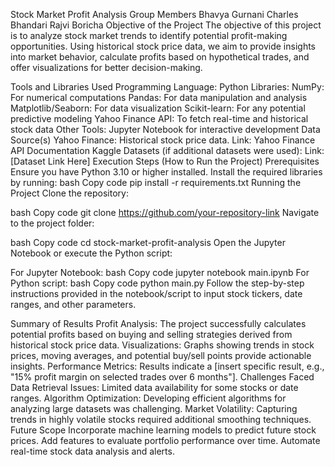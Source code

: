 
Stock Market Profit Analysis
Group Members
Bhavya Gurnani
Charles Bhandari
Rajvi Boricha
Objective of the Project
The objective of this project is to analyze stock market trends to identify potential profit-making opportunities. Using historical stock price data, we aim to provide insights into market behavior, calculate profits based on hypothetical trades, and offer visualizations for better decision-making.

Tools and Libraries Used
Programming Language: Python
Libraries:
NumPy: For numerical computations
Pandas: For data manipulation and analysis
Matplotlib/Seaborn: For data visualization
Scikit-learn: For any potential predictive modeling
Yahoo Finance API: To fetch real-time and historical stock data
Other Tools: Jupyter Notebook for interactive development
Data Source(s)
Yahoo Finance: Historical stock price data.
Link: Yahoo Finance API Documentation
Kaggle Datasets (if additional datasets were used):
Link: [Dataset Link Here]
Execution Steps (How to Run the Project)
Prerequisites
Ensure you have Python 3.10 or higher installed.
Install the required libraries by running:
bash
Copy code
pip install -r requirements.txt
Running the Project
Clone the repository:

bash
Copy code
git clone https://github.com/your-repository-link
Navigate to the project folder:

bash
Copy code
cd stock-market-profit-analysis
Open the Jupyter Notebook or execute the Python script:

For Jupyter Notebook:
bash
Copy code
jupyter notebook main.ipynb
For Python script:
bash
Copy code
python main.py
Follow the step-by-step instructions provided in the notebook/script to input stock tickers, date ranges, and other parameters.

Summary of Results
Profit Analysis:
The project successfully calculates potential profits based on buying and selling strategies derived from historical stock price data.
Visualizations:
Graphs showing trends in stock prices, moving averages, and potential buy/sell points provide actionable insights.
Performance Metrics:
Results indicate a [insert specific result, e.g., "15% profit margin on selected trades over 6 months"].
Challenges Faced
Data Retrieval Issues: Limited data availability for some stocks or date ranges.
Algorithm Optimization: Developing efficient algorithms for analyzing large datasets was challenging.
Market Volatility: Capturing trends in highly volatile stocks required additional smoothing techniques.
Future Scope
Incorporate machine learning models to predict future stock prices.
Add features to evaluate portfolio performance over time.
Automate real-time stock data analysis and alerts.
